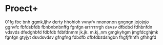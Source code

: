 # Proect+

01fg
fbc bnh
ggmk,ljhv
derty
hhohioh
vvnyfv
nnononon
gngngn
jojojojo
ggnvfc
fbfdsbfdb
fbnbnbnbnffg
fgnfgn
errrrrrrgh
dsvsv
dfbdbd
fdhbnfdn
vdsvds
dfedghbfd
fdbfdb
fdbfdnmm
jk.jk.
m.kj.,nm
gmgkyhgm
jmgfdcghjmk
fgnfgn
gtyjyt
dsvdsvdsv
gfngfng
fdbdfb
dfbfdbzdshgbn
fhgfjfhhfh
gfhhgfd
